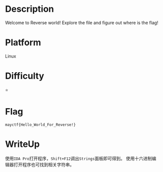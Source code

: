 # Description
Welcome to Reverse world!
Explore the file and figure out where is the flag!

# Platform
Linux

# Difficulty
⭐

# Flag
`mayctf{Hello_World_For_Reverse!}`

# WriteUp
使用`IDA Pro`打开程序，`Shift+F12`调出`Strings`面板即可得到。
使用十六进制编辑器打开程序也可找到相关字符串。
